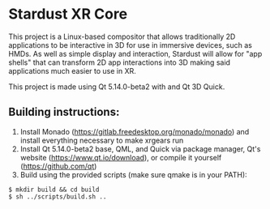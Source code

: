 # Stardust XR Core

This project is a Linux-based compositor that allows traditionally 2D applications to be interactive in 3D for use in immersive devices, such as HMDs. As well as simple display and interaction, Stardust will allow for "app shells" that can transform 2D app interactions into 3D making said applications much easier to use in XR.

This project is made using Qt 5.14.0-beta2 with and Qt 3D Quick.

## Building instructions:

1. Install Monado (https://gitlab.freedesktop.org/monado/monado) and install everything necessary to make xrgears run
2. Install Qt 5.14.0-beta2 base, QML, and Quick via package manager, Qt's website (https://www.qt.io/download), or compile it yourself (https://github.com/qt)
3. Build using the provided scripts (make sure qmake is in your PATH):
```
$ mkdir build && cd build
$ sh ../scripts/build.sh ..
```
